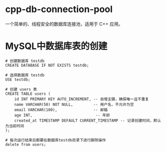 # cpp-db-connection-pool
一个简单的、线程安全的数据库连接池，适用于 C++ 应用。

# MySQL中数据库表的创建
    # 创建数据库 testdb
    CREATE DATABASE IF NOT EXISTS testdb;

    # 选择数据库 testdb
    USE testdb;

    # 创建 users 表
    CREATE TABLE users (
        id INT PRIMARY KEY AUTO_INCREMENT, -- 自增主键，确保唯一且不重复
        name VARCHAR(50) NOT NULL,         -- 用户名，不允许为空
        email VARCHAR(100),                -- 邮箱
        age INT,                            -- 年龄
        created_at TIMESTAMP DEFAULT CURRENT_TIMESTAMP -- 记录创建时间，默认为当前时间
    );

    # 每次运行结束后都要在数据库testdb目录下进行删除操作
    delete from users;
